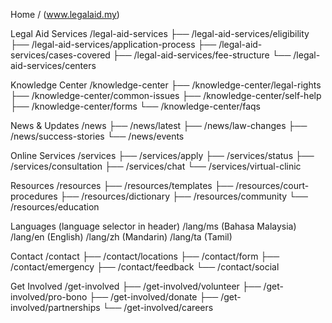 Home
/ (www.legalaid.my)

Legal Aid Services
/legal-aid-services
├── /legal-aid-services/eligibility
├── /legal-aid-services/application-process
├── /legal-aid-services/cases-covered
├── /legal-aid-services/fee-structure
└── /legal-aid-services/centers

Knowledge Center
/knowledge-center
├── /knowledge-center/legal-rights
├── /knowledge-center/common-issues
├── /knowledge-center/self-help
├── /knowledge-center/forms
└── /knowledge-center/faqs

News & Updates
/news
├── /news/latest
├── /news/law-changes
├── /news/success-stories
└── /news/events

Online Services
/services
├── /services/apply
├── /services/status
├── /services/consultation
├── /services/chat
└── /services/virtual-clinic

Resources
/resources
├── /resources/templates
├── /resources/court-procedures
├── /resources/dictionary
├── /resources/community
└── /resources/education

Languages (language selector in header)
/lang/ms (Bahasa Malaysia)
/lang/en (English)
/lang/zh (Mandarin)
/lang/ta (Tamil)

Contact
/contact
├── /contact/locations
├── /contact/form
├── /contact/emergency
├── /contact/feedback
└── /contact/social

Get Involved
/get-involved
├── /get-involved/volunteer
├── /get-involved/pro-bono
├── /get-involved/donate
├── /get-involved/partnerships
└── /get-involved/careers